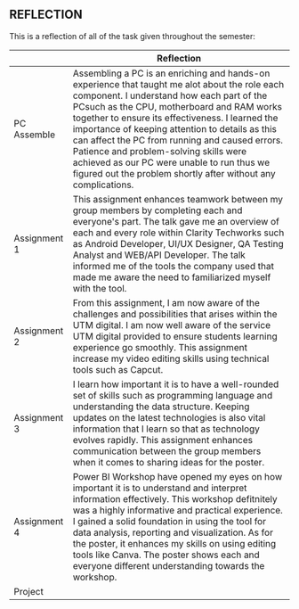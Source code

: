 ## REFLECTION

This is a reflection of all of the task given throughout the semester:

|                |Reflection                         |
|----------------|-------------------------------|
|PC Assemble     |Assembling a PC is an enriching and hands-on experience that taught me alot about the role each component. I understand how each part of the PCsuch as the CPU, motherboard and RAM works together to ensure its effectiveness. I learned the importance of keeping attention to details as this can affect the PC from running and caused errors. Patience and problem-solving skills were achieved as our PC were unable to run thus we figured out the problem shortly after without any complications.            |
|Assignment 1    |This assignment enhances teamwork between my group members by completing each and everyone's part. The talk gave me an overview of each and every role within Clarity Techworks such as Android Developer, UI/UX Designer, QA Testing Analyst and WEB/API Developer. The talk informed me of the tools the company used that made me aware the need to familiarized myself with the tool.          |
|Assignment 2    |From this assignment, I am now aware of the challenges and possibilities that arises within the UTM digital. I am now well aware of the service UTM digital provided to ensure students learning experience go smoothly. This assignment increase my video editing skills using technical tools such as Capcut.|
|Assignment 3    |I learn how important it is to have a well-rounded set of skills such as programming language and understanding the data structure. Keeping updates on the latest technologies is also vital information that I learn so that as technology evolves rapidly. This assignment enhances communication between the group members when it comes to sharing ideas for the poster.          |
|Assignment 4    |Power BI Workshop have opened my eyes on how important it is to understand and interpret information effectively. This workshop defitnitely was a highly informative and practical experience. I gained a solid foundation in using the tool for data analysis, reporting and visualization. As for the poster, it enhances my skills on using editing tools like Canva. The poster shows each and everyone different understanding towards the workshop.          |
|Project         |

